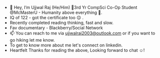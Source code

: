 - 👋 Hey, I’m Ujjwal Raj (He/Him) 🧿3rd Yr CompSci Co-Op Student @McMasterU - Humanity above everything 🧿.
-  IQ of 122 - got the certificate too 😌 .
- Recently completed reading thinking, fast and slow.
- Fav documentary - Blackberry/Social Network
- 📫 You can reach to me via ujjwalraj2003@outlook.com or if you want to go hiking let me know.
- To get to know more about me let's connect on linkedin.
- Heartfelt Thanks for reading the above, Looking forward to chat ☺️!

<!---
UjjwalRaj18/UjjwalRaj18 is a ✨ special ✨ repository because its `README.md` (this file) appears on your GitHub profile.
You can click the Preview link to take a look at your changes.
--->
